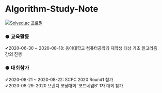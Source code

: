 # Algorithm-Study-Note
    
[![Solved.ac 프로필](http://mazassumnida.wtf/api/generate_badge?boj=eddy5360)](https://solved.ac/eddy5360)
    
### ● 교육활동    
✔2020-06-30 ~ 2020-08-18: 동아대학교 컴퓨터공학과 재학생 대상 기초 알고리즘 강의 진행    
    
    
### ● 대회참가
✔2020-08-21 ~ 2020-08-22: SCPC 2020 Round1 참가    
✔2020-08-29: 2020 브랜디 코딩대회 '코드네임B' 1차 대회 참가    
